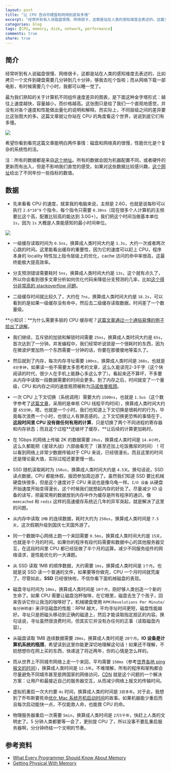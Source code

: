 ```yaml
---
layout: post
title: "让 CPU 告诉你硬盘和网络到底有多慢"
excerpt: "经常听到有人说磁盘很慢、网络很卡，这都是站在人类的感知维度去表述的。这篇文章就让你站在 CPU 的角度看这个世界，说说到底它们有多慢。"
categories: blog
tags: [CPU, memory, disk, network, performance]
comments: true
share: true
---
```


## 简介

经常听到有人说磁盘很慢、网络很卡，这都是站在人类的感知维度去表述的，比如拷贝一个文件到硬盘需要几分钟到几十分钟，够我去吃个饭啦；而从网络下载一部电影，有时候需要几个小时，我都可以睡一觉了。

最为我们熟知的关于计算机不同组件速度差异的图表，是下面这种金字塔形式：越往上速度越快，容量越小，而价格越高。这张图只是给了我们一个直观地感觉，并没有对各个速度和性能做出量化的说明和解释。而实际上，不同层级之间的差异要比这张图大的多。这篇文章就让你站在 CPU 的角度看这个世界，说说到底它们有多慢。

![](http://s7.computerhistory.org/is/image/CHM/500004956?$re-zoomed$)

希望你看到看完这篇文章能明白两件事情：磁盘和网络真的很慢，性能优化是个复杂的系统性的活。

注：所有的数据都是来自[这个地址](https://gist.github.com/hellerbarde/2843375)。所有的数据会因为机器配置不同，或者硬件的更新而有出入，但是不影响我们直觉的感受。如果对这些数据比较感兴趣，[这个网址](https://people.eecs.berkeley.edu/~rcs/research/interactive_latency.html)给出了不同年份一些指标的数值。

## 数据

- 先来看看 CPU 的速度，就拿我的电脑来说，主频是 2.6G，也就是说每秒可以执行 `2.6*10^9` 个指令，每个指令只需要 `0.38ns`（现在很多个人计算机的主频要比这个高，配置比较高的能达到 3.0G+）。我们把这个时间当做基本单位 `1s`，因为 `1s` 大概是人类能感知的最小时间单位。

![](http://photocdn.sohu.com/20141022/Img405364158.jpg)

- 一级缓存读取时间为 `0.5ns`，换算成人类时间大约是 `1.3s`，大约一次或者两次心跳的时间。这里能看出缓存的重要性，因为它的速度可以赶上 CPU，程序本身的 locality 特性加上指令层级上的优化，cache 访问的命中率很高，这最终能极大提高效率。

- 分支预测错误需要耗时 `5ns`，换算成人类时间大约是 `13s`，这个就有点久了，所以你会看到很多文章分析如何优化代码来降低分支预测的几率，比如[这个得分非常高的 stackoverflow 问题](http://stackoverflow.com/questions/11227809/why-is-it-faster-to-process-a-sorted-array-than-an-unsorted-array)。

- 二级缓存时间就比较久了，大约在 `7ns`，换算成人类时间大约是 `18.2s`，可以看到的是如果一级缓存没有命中，然后去二级缓存读取数据，时间差了一个数量级。

**小知识：**为什么需要多层的 CPU 缓存呢？[这篇文章通过一个通俗易懂的例子给出了讲解](https://fgiesen.wordpress.com/2016/08/07/why-do-cpus-have-multiple-cache-levels/)。

- 我们继续，互斥锁的加锁和解锁时间需要 `25ns`，换算成人类时间大约是 `65s`，首次达到了一分钟。并发编程中，我们经常听说锁是一个很耗时的东西，因为在微波炉里加热一个东西需要一分钟的话，你要在那傻傻地等蛮久了。

- 然后就到了内存，每次内存寻址需要 `100ns`，换算成人类时间是 `260s`，也就是`4分多钟`，如果读一些不需要太多思考的文章，这么久能读完2-3千字（这个快阅读的时代，很少人在手机上能静心多这么字了）。看起来还不算坏，不多要从内存中读取一段数据需要的时间会更多。到了内存之后，时间就变了一个量级，CPU 和内存之间的速度瓶颈被称为[冯诺依曼瓶颈](https://en.wikipedia.org/wiki/Von_Neumann_architecture#Von_Neumann_bottleneck)。

- 一次 CPU 上下文切换（系统调用）需要大约 `1500ns`，也就是 `1.5us`（这个数字参考了[这篇文章](http://blog.tsunanet.net/2010/11/how-long-does-it-take-to-make-context.html)，采用的是单核 CPU 线程平均时间），换算成人类时间大约是 `65分钟`，嗯，也就是一个小时。我们也知道上下文切换是很耗时的行为，毕竟每次浪费一个小时，也很让人有罪恶感的。上下文切换更恐怖的事情在于，**这段时间里 CPU 没有做任何有用的计算**，只是切换了两个不同进程的寄存器和内存状态；而且这个过程**还破坏了缓存，**让后续的计算更加耗时。

- 在 1Gbps 的网络上传输 2K 的数据需要 `20us`，换算成人类时间是 `14.4小时`，这么久都能把《星球大战》六部曲看完了（甚至还加上吃饭撒尿的时间）！可以看到网络上非常少数据传输对于 CPU 来说，已经很漫长。而且这里的时间还是理论最大值，实际过程还要更慢一些。

- SSD 随机读取耗时为 `150us`，换算成人类时间大约是 `4.5天`。换句话说，SSD 读点数据，CPU 都能休假，报团参加周边游了。虽然我们知道 SSD 要比机械硬盘快很多，但是这个速度对于 CPU 来说也是像乌龟一样。`I/O 设备` 从硬盘开始速度开始变得漫长，这个时候我们就想起内存的好处了。尽量减少 IO 设备的读写，把最常用的数据放到内存中作为缓存是所有程序的通识。像 `memcached` 和 `redis` 这样的高速缓存系统近几年的异军突起，就是解决了这里的问题。

- 从内存中读取 `1MB` 的连续数据，耗时大约为 `250us`，换算成人类时间是 `7.5天`，这次假期升级到国庆七天国外游了。

- 同一个数据中心网络上跑一个来回需要 `0.5ms`，换算成人类时间大约是 `15天`，也就是半个月的时间。如果你的程序有段代码需要和数据中心的其他服务器交互，在这段时间里 CPU 都已经狂做了半个月的运算。减少不同服务组件的网络请求，是性能优化的一大课题。

- 从 SSD 读取 1MB 的顺序数据，大约需要 `1ms`，换算成人类时间是 `1个月`。也就是说 SSD 读一个普通的文件，如果要等你做完，CPU 一个月时间就荒废了。尽管如此，**SSD** 已经很快啦，不信你看下面机械磁盘的表现。

- 磁盘寻址时间为 `10ms`，换算成人类时间是 `10个月`，刚好够人类创造一个新的生命了。如果 CPU 需要让磁盘泡杯咖啡，在它眼里，磁盘去生了个孩子，回来告诉它你让我泡的咖啡好了。机械硬盘使用 `RPM(Revolutions Per Minute/每分钟转速)` 来评估磁盘的性能：RPM 越大，平均寻址时间更短，磁盘性能越好。寻址只是把磁头移动到正确的磁道上，然后才能读取指定扇区的内容。换句话说，寻址虽然很浪费时间，但其实它并没有办任何的正事（读取磁盘内容）。

- 从磁盘读取 1MB 连续数据需要 `20ms`，换算成人类时间是 `20个月`。**IO 设备是计算机系统的瓶颈**，希望读到这里你能更深切地理解这句话！如果还不理解，不妨想想你在网上买的东西，快递送了将近两年，你的心情是怎么样的。

- 而从世界上不同城市网络上走一个来回，平均需要 `150ms`（参考[世界各地 ping 报文的时间](https://wondernetwork.com/pings/)），换算成人类时间是 `12.5年`。不难理解，所有的程序和架构都会尽量避免不同城市甚至是跨国家的网络访问，[CDN](https://en.wikipedia.org/wiki/Content_delivery_network) 就是这个问题的一个解决方案：让用户和最接近自己的服务器交互，从而减少网络上报文的传输时间。

- 虚拟机重启一次大约要 `4s` 时间，换算成人类的时间是 `3百多年`。对于此，我想到了乔布斯要死命[优化 Mac 系统开机启动时间](http://stevejobsdailyquote.com/2014/03/26/boot-time/)的故事。如果机器能少重启而且每次启动能快一点，不仅能救人命，也能救 CPU 的命。

- 物理服务器重启一次需要 `5min`，换算成人类时间是 `2万5千年`，快赶上人类的文明史了。5 分钟人类都要等一会了，更别提 CPU 了，所以没事不要乱重启服务器啊，分分钟终结一个文明的节奏。

## 参考资料

- [What Every Programmer Should Know About Memory](https://www.akkadia.org/drepper/cpumemory.pdf)
- [Getting Physical With Memory](http://duartes.org/gustavo/blog/post/getting-physical-with-memory/)

